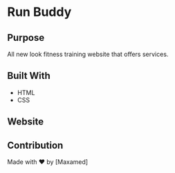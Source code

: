 # Run Buddy

## Purpose
All new look fitness training website that offers services.

## Built With
* HTML
* CSS

## Website


## Contribution
Made with ❤️ by [Maxamed]

